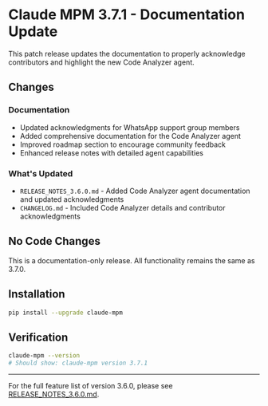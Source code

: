 # Claude MPM 3.7.1 - Documentation Update

This patch release updates the documentation to properly acknowledge contributors and highlight the new Code Analyzer agent.

## Changes

### Documentation
- Updated acknowledgments for WhatsApp support group members
- Added comprehensive documentation for the Code Analyzer agent
- Improved roadmap section to encourage community feedback
- Enhanced release notes with detailed agent capabilities

### What's Updated
- `RELEASE_NOTES_3.6.0.md` - Added Code Analyzer agent documentation and updated acknowledgments
- `CHANGELOG.md` - Included Code Analyzer details and contributor acknowledgments

## No Code Changes
This is a documentation-only release. All functionality remains the same as 3.7.0.

## Installation

```bash
pip install --upgrade claude-mpm
```

## Verification

```bash
claude-mpm --version
# Should show: claude-mpm version 3.7.1
```

---

For the full feature list of version 3.6.0, please see [RELEASE_NOTES_3.6.0.md](RELEASE_NOTES_3.6.0.md).